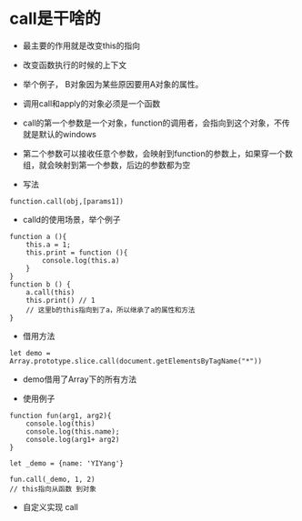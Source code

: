 # call是干啥的

*  最主要的作用就是改变this的指向
* 改变函数执行的时候的上下文

* 举个例子， B对象因为某些原因要用A对象的属性。
* 调用call和apply的对象必须是一个函数
*  call的第一个参数是一个对象，function的调用者，会指向到这个对象，不传就是默认的windows
* 第二个参数可以接收任意个参数，会映射到function的参数上，如果穿一个数组，就会映射到第一个参数，后边的参数都为空

* 写法
```
function.call(obj,[params1])
```
* calld的使用场景，举个例子
```
function a (){
    this.a = 1;
    this.print = function (){
        console.log(this.a)
    }
}
function b () {
    a.call(this)
    this.print() // 1
    // 这里b的this指向到了a，所以继承了a的属性和方法
}
```

* 借用方法
```
let demo = Array.prototype.slice.call(document.getElementsByTagName("*"))
```
* demo借用了Array下的所有方法


* 使用例子
```
function fun(arg1, arg2){
    console.log(this)
    console.log(this.name);
    console.log(arg1+ arg2)
}

let _demo = {name: 'YIYang'}

fun.call(_demo, 1, 2)
// this指向从函数 到对象
```

* 自定义实现 call

